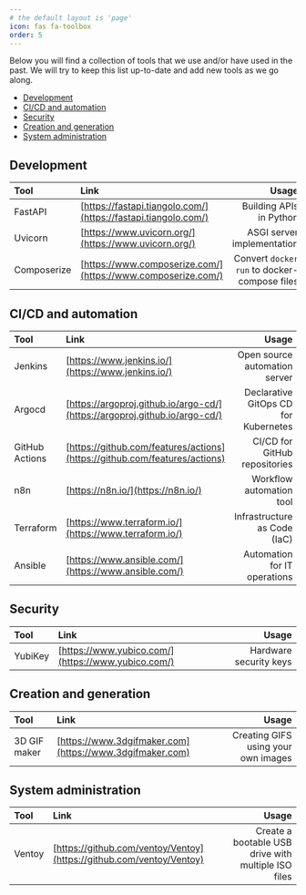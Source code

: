 ```yaml
---
# the default layout is 'page'
icon: fas fa-toolbox
order: 5
---
```


Below you will find a collection of tools that we use and/or have used in the past. We will try to keep this list up-to-date and add new tools as we go along. 

- [Development](#development)
- [CI/CD and automation](#cicd-and-automation)
- [Security](#security)
- [Creation and generation](#creation-and-generation)
- [System administration](#system-administration)



## Development

| Tool        | Link                                                           |                                        Usage |
|:------------|:---------------------------------------------------------------|---------------------------------------------:|
| FastAPI     | [https://fastapi.tiangolo.com/](https://fastapi.tiangolo.com/) |                      Building APIs in Python |
| Uvicorn     | [https://www.uvicorn.org/](https://www.uvicorn.org/)           |                   ASGI server implementation |
| Composerize | [https://www.composerize.com/](https://www.composerize.com/)   | Convert `docker run` to docker-compose files |
  
<!-- | ------  | ------                        | -------                    | -->


## CI/CD and automation

| Tool           | Link                                                                       |                                Usage |
|:---------------|:---------------------------------------------------------------------------|-------------------------------------:|
| Jenkins        | [https://www.jenkins.io/](https://www.jenkins.io/)                         |        Open source automation server |
| Argocd         | [https://argoproj.github.io/argo-cd/](https://argoproj.github.io/argo-cd/) | Declarative GitOps CD for Kubernetes |
| GitHub Actions | [https://github.com/features/actions](https://github.com/features/actions) |        CI/CD for GitHub repositories |
| n8n            | [https://n8n.io/](https://n8n.io/)                                         |             Workflow automation tool |
| Terraform      | [https://www.terraform.io/](https://www.terraform.io/)                     |         Infrastructure as Code (IaC) |
| Ansible        | [https://www.ansible.com/](https://www.ansible.com/)                       |         Automation for IT operations |


## Security

| Tool    | Link                                               |                  Usage |
|:--------|:---------------------------------------------------|-----------------------:|
| YubiKey | [https://www.yubico.com/](https://www.yubico.com/) | Hardware security keys |


## Creation and generation


| Tool         | Link                                                     |                               Usage |
|:-------------|:---------------------------------------------------------|------------------------------------:|
| 3D GIF maker | [https://www.3dgifmaker.com](https://www.3dgifmaker.com) | Creating GIFS using your own images |

<!-- |------|------|-------| -->

## System administration

| Tool  | Link                                               | Usage |
|:------|:---------------------------------------------------|------:|
| Ventoy | [https://github.com/ventoy/Ventoy](https://github.com/ventoy/Ventoy) | Create a bootable USB drive with multiple ISO files |



